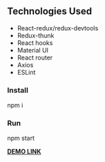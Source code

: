 ## Technologies Used

- React-redux/redux-devtools
- Redux-thunk
- React hooks
- Material UI
- React router
-	Axios
- ESLint


### Install

npm i

### Run

npm start

[**DEMO LINK**](https://nataliiaGrineva.github.io/star_wars_characters/)